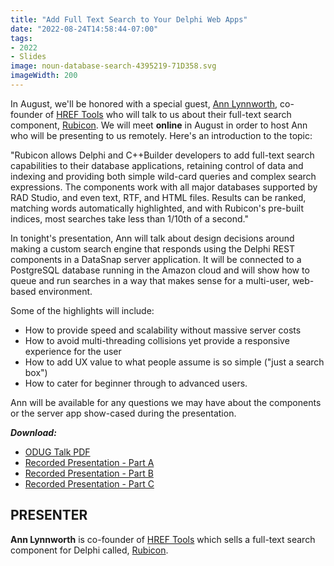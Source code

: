 ```yaml
---
title: "Add Full Text Search to Your Delphi Web Apps"
date: "2022-08-24T14:58:44-07:00"
tags:
- 2022
- Slides
image: noun-database-search-4395219-71D358.svg
imageWidth: 200
---
```


In August, we'll be honored with a special guest, [Ann Lynnworth](https://www.href.com/aml), co-founder of [HREF Tools](https://www.href.com) who will talk to us about their full-text search component, [Rubicon](https://www.href.com/rubicon). We will meet **online** in August in order to host Ann who will be presenting to us remotely. Here's an introduction to the topic:

"Rubicon allows Delphi and C++Builder developers to add full-text search capabilities to their database applications, retaining control of data and indexing and providing both simple wild-card queries and complex search expressions. The components work with all major databases supported by RAD Studio, and even text, RTF, and HTML files. Results can be ranked, matching words automatically highlighted, and with Rubicon's pre-built indices, most searches take less than 1/10th of a second."

In tonight's presentation, Ann will talk about design decisions around making a custom search engine that responds using the Delphi REST components in a DataSnap server application. It will be connected to a PostgreSQL database running in the Amazon cloud and will show how to queue and run searches in a way that makes sense for a multi-user, web-based environment.</p>

Some of the highlights will include:
 
- How to provide speed and scalability without massive server costs
- How to avoid multi-threading collisions yet provide a responsive experience for the user
- How to add UX value to what people assume is so simple ("just a search box")
- How to cater for beginner through to advanced users.
 
Ann will be available for any questions we may have about the components or the server app show-cased during the presentation.

***Download:***
- [ODUG Talk PDF](https://presentations.odug.org/2022-08_Rubicon/ODUG_Talk_2022-08-17_Rev4.pdf)
- [Recorded Presentation - Part A](https://presentations.odug.org/2022-08_Rubicon/Rubicon_2022-08-17a.mp4)
- [Recorded Presentation - Part B](https://presentations.odug.org/2022-08_Rubicon/Rubicon_2022-08-17b.mp4)
- [Recorded Presentation - Part C](https://presentations.odug.org/2022-08_Rubicon/Rubicon_2022-08-17c.mp4)

## PRESENTER ##

**Ann Lynnworth** is co-founder of [HREF Tools](https://www.href.com) which sells a full-text search component for Delphi called, [Rubicon](https://www.href.com/rubicon).  